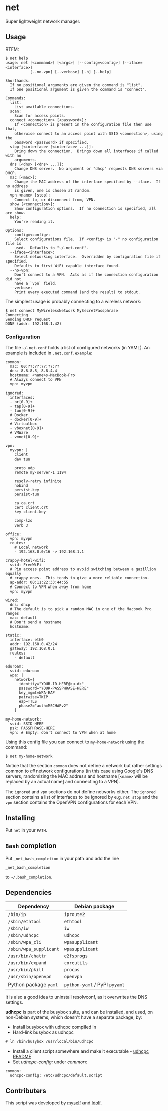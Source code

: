 # net

Super lightweight network manager.

## Usage

RTFM:

```
$ net help
usage: net [<command>] [<args>] [--config=<config>] [--iface=<interface>]
           [--no-vpn] [--verbose] [-h] [--help]

Shorthands:
  If no positional arguments are given the command is "list".
  If one positional argument is given the command is "connect".

Commands:
  list:
    List available connections.
  scan:
    Scan for access points.
  connect <connection> [<password>]:
    If <connection> is present in the configuration file then use that,
    otherwise connect to an access point with SSID <connection>, using the
    password <password> if specified.
  stop [<interface> [<interface> ...]]:
    Bring down the connection.  Brings down all interfaces if called with no
    arguments.
  dns [<dns> [<dns> ...]]:
    Change DNS server.  No argument or "dhcp" requests DNS servers via DHCP.
  mac [<mac>]:
    Change the MAC address of the interface specified by --iface.  If no address
    is given, one is chosen at random.
  vpn <name> [stop]:
    Connect to, or disconnect from, VPN.
  show [<connection>]:
    Show configuration options.  If no connection is specified, all are show.
  help:
    You're reading it.

Options:
  --config=<config>:
    Select configurations file.  If <config> is "-" no configuration file is
    used.  Defaults to "~/.net.conf".
  --iface=<interface>:
    Select networking interface.  Overridden by configuration file if specified.
    Defaults to first WiFi capable interface found.
  --no-vpn:
    Don't connect to a VPN.  Acts as if the connection configuration did not
    have a `vpn` field.
  --verbose:
    Print every executed command (and the result) to stdout.
```

The simplest usage is probably connecting to a wireless network:

```
$ net connect MyWirelessNetwork MySecretPassphrase
Connecting
Sending DHCP request
DONE (addr: 192.168.1.42)
```

### Configuration

The file `~/.net.conf` holds a list of configured networks (in YAML).  An
example is included in `.net.conf.example`:

```
common:
  mac: 00:??:??:??:??:??
  dns: 8.8.8.8, 8.8.4.4
  hostname: <name>s-MacBook-Pro
  # Always connect to VPN
  vpn: myvpn

ignored:
  interfaces:
  - br[0-9]+
  - tap[0-9]+
  - tun[0-9]+
  # Docker
  - docker[0-9]+
  # Virtualbox
  - vboxnet[0-9]+
  # VMWare
  - vmnet[0-9]+

vpn:
  myvpn: |
    client
    dev tun

    proto udp
    remote my-server-1 1194

    resolv-retry infinite
    nobind
    persist-key
    persist-tun

    ca ca.crt
    cert client.crt
    key client.key

    comp-lzo
    verb 3

office:
  vpn: myvpn
  routes:
    # Local network
    - 192.168.0.0/16 -> 192.168.1.1

crappy-hotel-wifi:
  ssid: FreeWiFi
  # Pin access point address to avoid switching between a gazillion equally
  # crappy ones.  This tends to give a more reliable connection.
  ap-addr: 00:11:22:33:44:55
  # Connect to VPN when away from home
  vpn: myvpn

wired:
  dns: dhcp
  # The default is to pick a random MAC in one of the Macbook Pro ranges
  mac: default
  # Don't send a hostname
  hostname:

static:
  interface: eth0
  addr: 192.168.0.42/24
  gateway: 192.168.0.1
  routes:
    - default

eduroam:
  ssid: eduroam
  wpa: |
    network={
      identity="YOUR-ID-HERE@ku.dk"
      password="YOUR-PASSPHRASE-HERE"
      key_mgmt=WPA-EAP
      pairwise=TKIP
      eap=TTLS
      phase2="auth=MSCHAPv2"
    }

my-home-network:
  ssid: SSID-HERE
  psk: PASSPHRASE-HERE
  vpn: # Empty: don't connect to VPN when at home
```

Using this config file you can connect to `my-home-network` using the command:

```
$ net my-home-network
```

Notice that the section `common` does not define a network but rather settings
common to *all* network configurations (in this case using Google's DNS servers,
randomizing the MAC address and hostname [`<name>` will be replaced by an actual
name] and connecting to a VPN).

The `ignored` and `vpn` sections do not define networks either.  The `ignored`
section contains a list of interfaces to be ignored by e.g. `net stop` and the
`vpn` section contains the OpenVPN configurations for each VPN.

## Installing

Put `net` in your `PATH`.

## `Bash` completion

Put `_net_bash_completion` in your path and add the line

```
_net_bash_completion
```

to `~/.bash_completion`.

## Dependencies

| Dependency             | Debian package                |
|------------------------|-------------------------------|
| `/bin/ip`              | `iproute2`                    |
| `/sbin/ethtool`        | `ethtool`                     |
| `/sbin/iw`             | `iw`                          |
| `/sbin/udhcpc`         | `udhcpc`                      |
| `/sbin/wpa_cli`        | `wpasupplicant`               |
| `/sbin/wpa_supplicant` | `wpasupplicant`               |
| `/usr/bin/chattr`      | `e2fsprogs`                   |
| `/usr/bin/expand`      | `coreutils`                   |
| `/usr/bin/pkill`       | `procps`                      |
| `/usr/sbin/openvpn`    | `openvpn`                     |
| Python package `yaml`  | `python-yaml` / PyPI `pyyaml` |

It is also a good idea to uninstall resolvconf, as it overwrites the DNS settings.

**udhcpc** is part of the busybox suite, and can be installed, and used,
on non-Debian systems, which doesn't have a separate package, by:
* Install busybox with udhcpc compiled in
* Hard-link busybox as udhcpc
```
# ln /bin/busybox /usr/local/bin/udhcpc
```
* Install a client script somewhere and make it executable - [udhcpc README](https://udhcp.busybox.net/README.udhcpc)
* Set _udhcpc-config:_ under _common:_
```
common:
  udhcpc-config: /etc/udhcpc/default.script
```

## Contributers

This script was developed by [myself](https://github.com/br0ns) and
[Idolf](https://github.com/idolf).
